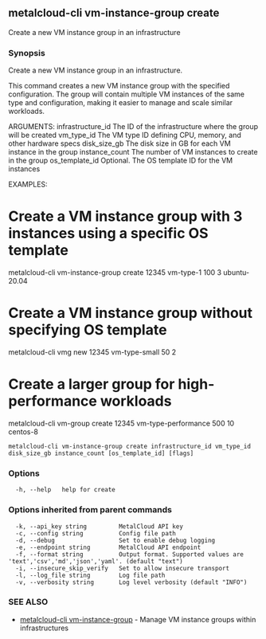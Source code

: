 ## metalcloud-cli vm-instance-group create

Create a new VM instance group in an infrastructure

### Synopsis

Create a new VM instance group in an infrastructure.

This command creates a new VM instance group with the specified configuration.
The group will contain multiple VM instances of the same type and configuration,
making it easier to manage and scale similar workloads.

ARGUMENTS:
  infrastructure_id  The ID of the infrastructure where the group will be created
  vm_type_id         The VM type ID defining CPU, memory, and other hardware specs
  disk_size_gb       The disk size in GB for each VM instance in the group
  instance_count     The number of VM instances to create in the group
  os_template_id     Optional. The OS template ID for the VM instances

EXAMPLES:
  # Create a VM instance group with 3 instances using a specific OS template
  metalcloud-cli vm-instance-group create 12345 vm-type-1 100 3 ubuntu-20.04
  
  # Create a VM instance group without specifying OS template
  metalcloud-cli vmg new 12345 vm-type-small 50 2
  
  # Create a larger group for high-performance workloads
  metalcloud-cli vm-group create 12345 vm-type-performance 500 10 centos-8

```
metalcloud-cli vm-instance-group create infrastructure_id vm_type_id disk_size_gb instance_count [os_template_id] [flags]
```

### Options

```
  -h, --help   help for create
```

### Options inherited from parent commands

```
  -k, --api_key string         MetalCloud API key
  -c, --config string          Config file path
  -d, --debug                  Set to enable debug logging
  -e, --endpoint string        MetalCloud API endpoint
  -f, --format string          Output format. Supported values are 'text','csv','md','json','yaml'. (default "text")
  -i, --insecure_skip_verify   Set to allow insecure transport
  -l, --log_file string        Log file path
  -v, --verbosity string       Log level verbosity (default "INFO")
```

### SEE ALSO

* [metalcloud-cli vm-instance-group](metalcloud-cli_vm-instance-group.md)	 - Manage VM instance groups within infrastructures

